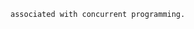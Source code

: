 ```VCAP::Concurrency''' provides a small set of classes that ease common tasks
associated with concurrent programming.
